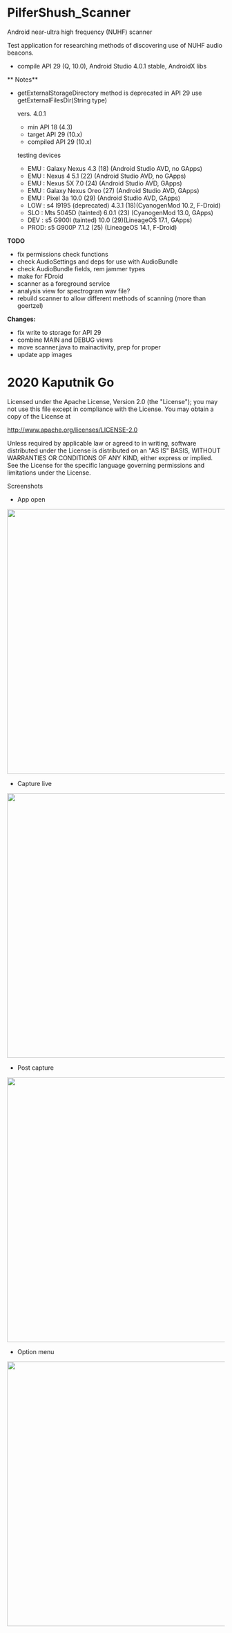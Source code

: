 # PilferShush_Scanner
Android near-ultra high frequency (NUHF) scanner  

Test application for researching methods of discovering use of NUHF audio beacons.
- compile API 29 (Q, 10.0), Android Studio 4.0.1 stable, AndroidX libs

** Notes**
- getExternalStorageDirectory method is deprecated in API 29 use getExternalFilesDir(String type)

   vers. 4.0.1
   - min API 18 (4.3)
   - target API 29 (10.x)
   - compiled API 29 (10.x)

   testing devices
    - EMU : Galaxy Nexus 4.3 (18) (Android Studio AVD, no GApps)
    - EMU : Nexus 4 5.1 (22) (Android Studio AVD, no GApps)
    - EMU : Nexus 5X 7.0 (24) (Android Studio AVD, GApps)
    - EMU : Galaxy Nexus Oreo (27) (Android Studio AVD, GApps)
    - EMU : Pixel 3a 10.0 (29) (Android Studio AVD, GApps)
    - LOW : s4 I9195 (deprecated) 4.3.1 (18)(CyanogenMod 10.2, F-Droid)
    - SLO : Mts 5045D (tainted) 6.0.1 (23) (CyanogenMod 13.0, GApps)
    - DEV : s5 G900I (tainted) 10.0 (29)(LineageOS 17.1, GApps)
    - PROD: s5 G900P 7.1.2 (25) (LineageOS 14.1, F-Droid)
    
 **TODO**
 - fix permissions check functions
 - check AudioSettings and deps for use with AudioBundle
 - check AudioBundle fields, rem jammer types
 - make for FDroid
 - scanner as a foreground service
 - analysis view for spectrogram wav file?
 - rebuild scanner to allow different methods of scanning (more than goertzel)
 
 **Changes:**
 - fix write to storage for API 29
 - combine MAIN and DEBUG views
 - move scanner.java to mainactivity, prep for proper
 - update app images



# 2020 Kaputnik Go

Licensed under the Apache License, Version 2.0 (the "License");
you may not use this file except in compliance with the License.
You may obtain a copy of the License at

   http://www.apache.org/licenses/LICENSE-2.0

Unless required by applicable law or agreed to in writing, software
distributed under the License is distributed on an "AS IS" BASIS,
WITHOUT WARRANTIES OR CONDITIONS OF ANY KIND, either express or implied.
See the License for the specific language governing permissions and
limitations under the License.

Screenshots

- App open
<img src="https://github.com/kaputnikGo/PilferShush_prod/blob/master/images/app-open.jpg" height="612px" />

- Capture live
<img src="https://github.com/kaputnikGo/PilferShush_prod/blob/master/images/capture-live.jpg" height="612px" />

- Post capture
<img src="https://github.com/kaputnikGo/PilferShush_prod/blob/master/images/post_capture.jpg" height="612px" />

- Option menu
<img src="https://github.com/kaputnikGo/PilferShush_prod/blob/master/images/option-menu.jpg" height="612px" />
